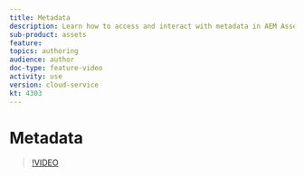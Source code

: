```yaml
---
title: Metadata
description: Learn how to access and interact with metadata in AEM Assets.
sub-product: assets
feature: 
topics: authoring
audience: author
doc-type: feature-video
activity: use
version: cloud-service
kt: 4303
---
```


# Metadata

>[!VIDEO](https://video.tv.adobe.com/v/32045/?quality=12&learn=on&hidetitle=true)